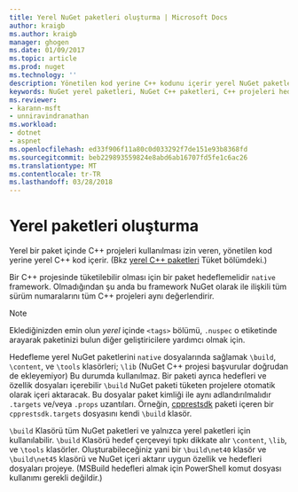 ```yaml
---
title: Yerel NuGet paketleri oluşturma | Microsoft Docs
author: kraigb
ms.author: kraigb
manager: ghogen
ms.date: 01/09/2017
ms.topic: article
ms.prod: nuget
ms.technology: ''
description: Yönetilen kod yerine C++ kodunu içerir yerel NuGet paketleri oluşturma ile ilgili ayrıntılar C++ projelerinde kullanın.
keywords: NuGet yerel paketleri, NuGet C++ paketleri, C++ projeleri hedefleyen yerel kod paketleri
ms.reviewer:
- karann-msft
- unniravindranathan
ms.workload:
- dotnet
- aspnet
ms.openlocfilehash: ed33f906f11a80c0d033292f7de151e93b8368fd
ms.sourcegitcommit: beb229893559824e8abd6ab16707fd5fe1c6ac26
ms.translationtype: MT
ms.contentlocale: tr-TR
ms.lasthandoff: 03/28/2018
---
```

# <a name="creating-native-packages"></a>Yerel paketleri oluşturma

Yerel bir paket içinde C++ projeleri kullanılması izin veren, yönetilen kod yerine yerel C++ kod içerir. (Bkz [yerel C++ paketleri](../consume-packages/finding-and-choosing-packages.md#native-c-packages) Tüket bölümdeki.)

Bir C++ projesinde tüketilebilir olması için bir paket hedeflemelidir `native` framework. Olmadığından şu anda bu framework NuGet olarak ile ilişkili tüm sürüm numaralarını tüm C++ projeleri aynı değerlendirir.

> [!Note]
> Eklediğinizden emin olun *yerel* içinde `<tags>` bölümü, `.nuspec` o etiketinde arayarak paketinizi bulun diğer geliştiricilere yardımcı olmak için.

Hedefleme yerel NuGet paketlerini `native` dosyalarında sağlamak `\build`, `\content`, ve `\tools` klasörleri; `\lib` (NuGet C++ projesi başvurular doğrudan de ekleyemiyor) Bu durumda kullanılmaz. Bir paketi ayrıca hedefleri ve özellik dosyaları içerebilir `\build` NuGet paketi tüketen projelere otomatik olarak içeri aktaracak. Bu dosyalar paket kimliği ile aynı adlandırılmalıdır `.targets` ve/veya `.props` uzantıları. Örneğin, [cpprestsdk](https://nuget.org/packages/cpprestsdk/) paketi içeren bir `cpprestsdk.targets` dosyasını kendi `\build` klasör.

`\build` Klasörü tüm NuGet paketleri ve yalnızca yerel paketleri için kullanılabilir. `\build` Klasörü hedef çerçeveyi tıpkı dikkate alır `\content`, `\lib`, ve `\tools` klasörler. Oluşturabileceğiniz yani bir `\build\net40` klasör ve `\build\net45` klasörü ve NuGet içeri aktarır uygun özellik ve hedefleri dosyaları projeye. (MSBuild hedefleri almak için PowerShell komut dosyası kullanımı gerekli değildir.)
